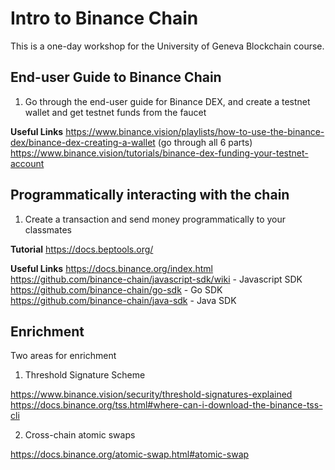 # Intro to Binance Chain 

This is a one-day workshop for the University of Geneva Blockchain course.

## End-user Guide to Binance Chain

1. Go through the end-user guide for Binance DEX, and create a testnet wallet and get testnet funds from the faucet

**Useful Links**
https://www.binance.vision/playlists/how-to-use-the-binance-dex/binance-dex-creating-a-wallet (go through all 6 parts)
https://www.binance.vision/tutorials/binance-dex-funding-your-testnet-account

## Programmatically interacting with the chain

1. Create a transaction and send money programmatically to your classmates

**Tutorial**
https://docs.beptools.org/
  
**Useful Links**
https://docs.binance.org/index.html
https://github.com/binance-chain/javascript-sdk/wiki - Javascript SDK
https://github.com/binance-chain/go-sdk - Go SDK
https://github.com/binance-chain/java-sdk - Java SDK

## Enrichment

Two areas for enrichment 

1. Threshold Signature Scheme

https://www.binance.vision/security/threshold-signatures-explained
https://docs.binance.org/tss.html#where-can-i-download-the-binance-tss-cli

2. Cross-chain atomic swaps

https://docs.binance.org/atomic-swap.html#atomic-swap


